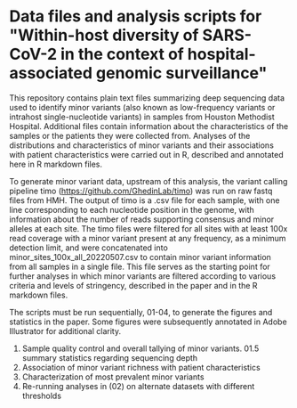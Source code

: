 # Data files and analysis scripts for "Within-host diversity of SARS-CoV-2 in the context of hospital-associated genomic surveillance"

This repository contains plain text files summarizing deep sequencing data used to identify minor variants (also known as low-frequency variants or intrahost single-nucleotide variants) in samples from Houston Methodist Hospital. Additional files contain information about the characteristics of the samples or the patients they were collected from. Analyses of the distributions and characteristics of minor variants and their associations with patient characteristics were carried out in R, described and annotated here in R markdown files.

To generate minor variant data, upstream of this analysis, the variant calling pipeline timo (https://github.com/GhedinLab/timo) was run on raw fastq files from HMH. The output of timo is a .csv file for each sample, with one line corresponding to each nucleotide position in the genome, with information about the number of reads supporting consensus and minor alleles at each site. The timo files were filtered for all sites with at least 100x read coverage with a minor variant present at any frequency, as a minimum detection limit, and were concatenated into minor_sites_100x_all_20220507.csv to contain minor variant information from all samples in a single file. This file serves as the starting point for further analyses in which minor variants are filtered according to various criteria and levels of stringency, described in the paper and in the R markdown files.

The scripts must be run sequentially, 01-04, to generate the figures and statistics in the paper. Some figures were subsequently annotated in Adobe Illustrator for additional clarity. 

01. Sample quality control and overall tallying of minor variants. 01.5 summary statistics regarding sequencing depth 
02. Association of minor variant richness with patient characteristics
03. Characterization of most prevalent minor variants
04. Re-running analyses in (02) on alternate datasets with different thresholds
